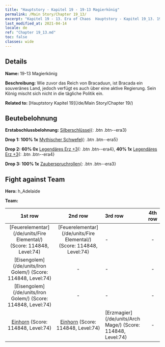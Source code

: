```yaml
---
title: "Hauptstory - Kapitel 19 - 19-13 Magierkönig"
permalink: /Main Story/Chapter 19_13/
excerpt: "Kapitel 19 - 13. Era of Chaos  Hauptstory - Kapitel 19_13. 19-13 Magierkönig"
last_modified_at: 2021-04-14
locale: de
ref: "Chapter 19_13.md"
toc: false
classes: wide
---
```


## Details

 **Name:** 19-13 Magierkönig

 **Beschreibung:** Wie zuvor das Reich von Bracaduun, ist Bracada ein souveränes Land, jedoch verfügt es auch über eine aktive Regierung. Sein König mischt sich nicht in die tägliche Politik ein.

 **Related to:** [Hauptstory Kapitel 19](/de/Main Story/Chapter 19/)

## Beutebelohnung

 **Erstabschlussbelohnung:** [Silberschlüssel](/de/Items/con_693/){: .btn .btn--era3}

 **Drop 1:** **100% 1x** [Mythischer Schwefel](/de/Items/mat_64/){: .btn .btn--era5}

 **Drop 2:** **60% 0x** [Legendäres Erz +3](/de/Items/mat_54/){: .btn .btn--era4}, **40% 1x** [Legendäres Erz +3](/de/Items/mat_54/){: .btn .btn--era4}

 **Drop 3:** **100% 1x** [Zauberspruchrollen](/de/Items/con_694/){: .btn .btn--era3}


## Fight against Team
 **Hero:** h_Adelaide

 **Team:**


  | 1st row | 2nd row | 3rd row | 4th row |
  |:----:|:----:|:----|:----:|
  | [Feuerelementar](/de/units/Fire Elemental/) (Score: 114848, Level:74)  | [Feuerelementar](/de/units/Fire Elemental/) (Score: 114848, Level:74)  | - | - |
  | [Eisengolem](/de/units/Iron Golem/) (Score: 114848, Level:74)  | - | - | - |
  | [Eisengolem](/de/units/Iron Golem/) (Score: 114848, Level:74)  | - | - | - |
  | [Einhorn](/de/units/Unicorn/) (Score: 114848, Level:74)  | [Einhorn](/de/units/Unicorn/) (Score: 114848, Level:74)  | [Erzmagier](/de/units/Arch Mage/) (Score: 114848, Level:74)  | - |


